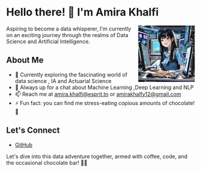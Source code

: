 # Hello there! 👋 I'm Amira Khalfi

<img src="https://github.com/amirakhalfy/amirakhalfy/blob/f5b2ad3ce605996f733411c610a385cd3dc27159/profile.jpeg" align="right" width="30%"/>

Aspiring to become a data whisperer, I'm currently on an exciting journey through the realms of Data Science and Artificial Intelligence.

## About Me

- 🌱 Currently exploring the fascinating world of data science , IA and Actuarial Science
- 💬 Always up for a chat about Machine Learning ,Deep Learning and NLP
- 📫 Reach me at amira.khalfi@esprit.tn or amirakhalfy12@gmail.com
- ⚡ Fun fact: you can find me stress-eating copious amounts of chocolate! 🍫

## Let's Connect

- [GitHub](https://github.com/amirakhalfy)

Let's dive into this data adventure together, armed with coffee, code, and the occasional chocolate bar! 🚀🍫

